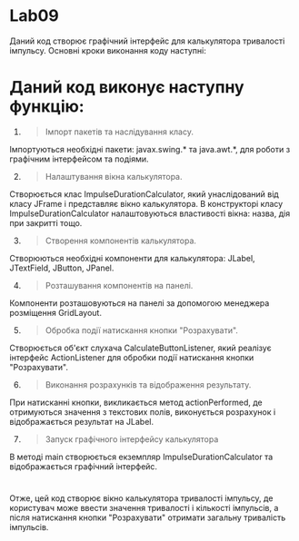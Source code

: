 # Lab09

Даний код створює графічний інтерфейс для калькулятора тривалості імпульсу. Основні кроки виконання коду наступні:

#
# Даний код виконує наступну функцію:

1. >Імпорт пакетів та наслідування класу. 

Імпортуються необхідні пакети: javax.swing.* та java.awt.*, для роботи з графічним інтерфейсом та подіями.

2. >Налаштування вікна калькулятора.

Створюється клас ImpulseDurationCalculator, який унаслідований від класу JFrame і представляє вікно калькулятора.
В конструкторі класу ImpulseDurationCalculator налаштовуються властивості вікна: назва, дія при закритті тощо.

3. >Створення компонентів калькулятора.

Створюються необхідні компоненти для калькулятора: JLabel, JTextField, JButton, JPanel.

4. >Розташування компонентів на панелі.

Компоненти розташовуються на панелі за допомогою менеджера розміщення GridLayout.

5. >Обробка події натискання кнопки "Розрахувати".

Створюється об'єкт слухача CalculateButtonListener, який реалізує інтерфейс ActionListener для обробки події натискання кнопки "Розрахувати".

6. >Виконання розрахунків та відображення результату.

При натисканні кнопки, викликається метод actionPerformed, де отримуються значення з текстових полів, виконується розрахунок і відображається результат на JLabel.

7. >Запуск графічного інтерфейсу калькулятора

В методі main створюється екземпляр ImpulseDurationCalculator та відображається графічний інтерфейс.

#
Отже, цей код створює вікно калькулятора тривалості імпульсу, де користувач може ввести значення тривалості і кількості імпульсів, а після натискання кнопки "Розрахувати" отримати загальну тривалість імпульсів.
